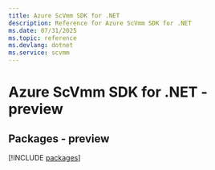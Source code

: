 ```yaml
---
title: Azure ScVmm SDK for .NET
description: Reference for Azure ScVmm SDK for .NET
ms.date: 07/31/2025
ms.topic: reference
ms.devlang: dotnet
ms.service: scvmm
---
```

# Azure ScVmm SDK for .NET - preview
## Packages - preview
[!INCLUDE [packages](scvmm-index.md)]